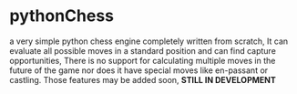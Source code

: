 # pythonChess
a very simple python chess engine completely written from scratch,
It can evaluate all possible moves in a standard position and can find capture opportunities,
There is no support for calculating multiple moves in the future of the game nor does it have special moves like en-passant or castling.
Those features may be added soon,
**STILL IN DEVELOPMENT**
